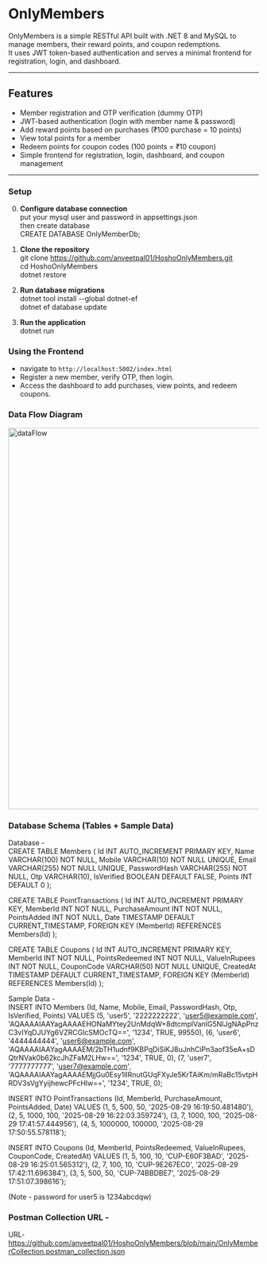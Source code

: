 # OnlyMembers  

OnlyMembers is a simple RESTful API built with .NET 8 and MySQL to manage members, their reward points, and coupon redemptions.  
It uses JWT token-based authentication and serves a minimal frontend for registration, login, and dashboard.

---

## Features

- Member registration and OTP verification (dummy OTP)
- JWT-based authentication (login with member name & password)
- Add reward points based on purchases (₹100 purchase = 10 points)
- View total points for a member
- Redeem points for coupon codes (100 points = ₹10 coupon)
- Simple frontend for registration, login, dashboard, and coupon management

---


### Setup  
0. **Configure database connection**    
put your mysql user and password in appsettings.json  
then create database  
CREATE DATABASE OnlyMemberDb;

1. **Clone the repository**  
git clone https://github.com/anveetpal01/HoshoOnlyMembers.git  
cd HoshoOnlyMembers  
dotnet restore

3. **Run database migrations**  
   dotnet tool install --global dotnet-ef  
   dotnet ef database update  
   
5. **Run the application**  
  dotnet run

### Using the Frontend

- navigate to `http://localhost:5002/index.html`
- Register a new member, verify OTP, then login.
- Access the dashboard to add purchases, view points, and redeem coupons.

### Data Flow Diagram
<img width="512" height="768" alt="dataFlow" src="https://github.com/user-attachments/assets/8164079d-07b2-41ef-97b9-7b3b1c82ecdd" />

### Database Schema (Tables + Sample Data)  
Database -  
CREATE TABLE Members (
    Id INT AUTO_INCREMENT PRIMARY KEY,
    Name VARCHAR(100) NOT NULL,
    Mobile VARCHAR(10) NOT NULL UNIQUE,
    Email VARCHAR(255) NOT NULL UNIQUE,
    PasswordHash VARCHAR(255) NOT NULL,
    Otp VARCHAR(10),
    IsVerified BOOLEAN DEFAULT FALSE,
    Points INT DEFAULT 0
);

CREATE TABLE PointTransactions (
    Id INT AUTO_INCREMENT PRIMARY KEY,
    MemberId INT NOT NULL,
    PurchaseAmount INT NOT NULL,
    PointsAdded INT NOT NULL,
    Date TIMESTAMP DEFAULT CURRENT_TIMESTAMP,
    FOREIGN KEY (MemberId) REFERENCES Members(Id)
);

CREATE TABLE Coupons (
    Id INT AUTO_INCREMENT PRIMARY KEY,
    MemberId INT NOT NULL,
    PointsRedeemed INT NOT NULL,
    ValueInRupees INT NOT NULL,
    CouponCode VARCHAR(50) NOT NULL UNIQUE,
    CreatedAt TIMESTAMP DEFAULT CURRENT_TIMESTAMP,
    FOREIGN KEY (MemberId) REFERENCES Members(Id)
);  


Sample Data -  
INSERT INTO Members (Id, Name, Mobile, Email, PasswordHash, Otp, IsVerified, Points) VALUES
(5, 'user5', '2222222222', 'user5@example.com', 'AQAAAAIAAYagAAAAEHONaMYtey2UnMdqW+8dtcmplVanIG5NlJgNApPnzC3vIYqDJUYg6VZRCGlcSMOcTQ==', '1234', TRUE, 99550),
(6, 'user6', '4444444444', 'user6@example.com', 'AQAAAAIAAYagAAAAEM/2bTH1udnf9KBPqDiSiKJ8uJnhCiPn3aof35eA+sDQtrNVak0b62kcJhZFaM2LHw==', '1234', TRUE, 0),
(7, 'user7', '7777777777', 'user7@example.com', 'AQAAAAIAAYagAAAAEMjjGu0Esy1lIRnutGUqFXyJe5KrTAiKm/mRaBc15vtpHRDV3sVgYyijhewcPFcHlw==', '1234', TRUE, 0);  

INSERT INTO PointTransactions (Id, MemberId, PurchaseAmount, PointsAdded, Date) VALUES
(1, 5, 500, 50, '2025-08-29 16:19:50.481480'),
(2, 5, 1000, 100, '2025-08-29 16:22:03.359724'),
(3, 7, 1000, 100, '2025-08-29 17:41:57.444956'),
(4, 5, 1000000, 100000, '2025-08-29 17:50:55.578118');  

INSERT INTO Coupons (Id, MemberId, PointsRedeemed, ValueInRupees, CouponCode, CreatedAt) VALUES
(1, 5, 100, 10, 'CUP-E60F3BAD', '2025-08-29 16:25:01.565312'),
(2, 7, 100, 10, 'CUP-9E267EC0', '2025-08-29 17:42:11.696384'),
(3, 5, 500, 50, 'CUP-74BBDBE7', '2025-08-29 17:51:07.398616');  


(Note - password for user5 is 1234abcdqw)

### Postman Collection URL - 
URL- https://github.com/anveetpal01/HoshoOnlyMembers/blob/main/OnlyMemberCollection.postman_collection.json
